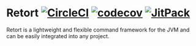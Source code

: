 # Retort [![CircleCI](https://circleci.com/gh/Kaioru/retort.svg?style=shield)](https://circleci.com/gh/Kaioru/retort) [![codecov](https://codecov.io/gh/Kaioru/retort/branch/master/graph/badge.svg)](https://codecov.io/gh/Kaioru/retort) [![JitPack](https://jitpack.io/v/kaioru/retort.svg)](https://jitpack.io/#co.kaioru/retort)
Retort is a lightweight and flexible command framework for the JVM and can be easily integrated into any project.
